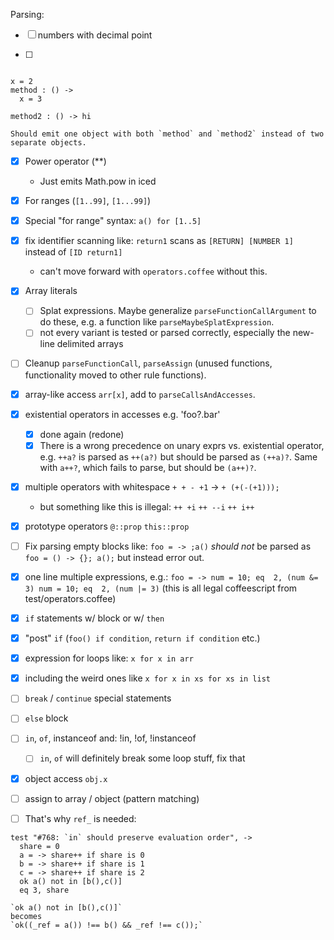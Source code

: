 Parsing:

- [ ] numbers with decimal point

- [ ]
```

x = 2
method : () ->
  x = 3

method2 : () -> hi

```
    Should emit one object with both `method` and `method2` instead of two separate objects.

- [x] Power operator (**)
    - Just emits Math.pow in iced

- [x] For ranges (`[1..99]`, `[1...99]`)
- [x] Special "for range" syntax:
  `a() for [1..5]`

- [x] fix identifier scanning like:
    `return1` scans as `[RETURN] [NUMBER 1]` instead of `[ID return1]`
    - can't move forward with `operators.coffee` without this.

- [x] Array literals
    - [ ] Splat expressions. Maybe generalize `parseFunctionCallArgument` to do
      these, e.g. a function like `parseMaybeSplatExpression`.
    - [ ] not every variant is tested or parsed correctly, especially the
      new-line delimited arrays

- [ ] Cleanup `parseFunctionCall`, `parseAssign` (unused functions,
  functionality moved to other rule functions).

- [x] array-like access `arr[x]`, add to `parseCallsAndAccesses`.

- [x] existential operators in accesses e.g. 'foo?.bar'
    - [x] done again (redone)
    - [x] There is a wrong precedence on unary exprs vs. existential operator, e.g.
        `++a?` is parsed as `++(a?)` but should be parsed as `(++a)?`.
        Same with `a++?`, which fails to parse, but should be `(a++)?`.

- [x] multiple operators with whitespace
        `+ + - +1` -> `+ (+(-(+1)));`
    - but something like this is illegal:
        `++ +i`
        `++ --i`
        `++ i++`

- [x] prototype operators
        `@::prop`
        `this::prop`

- [ ] Fix parsing empty blocks like:
    `foo = -> ;a()`
    *should not* be parsed as `foo = () -> {}; a();` but instead error out.

- [x] one line multiple expressions, e.g.:
        ```
            foo = ->
                num = 10; eq  2, (num &= 3)
                num = 10; eq  2, (num |= 3)
        ```
        (this is all legal coffeescript from test/operators.coffee)

- [x] `if` statements w/ block or w/ `then`
- [x] "post" `if` (`foo() if condition`, `return if condition` etc.)
- [x] expression for loops like:
    `x for x in arr`
- [x] including the weird ones like
    `x for x in xs for xs in list`
- [ ] `break` / `continue` special statements
- [ ] `else` block

- [ ] `in`, `of`, instanceof and: !in, !of, !instanceof
    - [ ] `in`, `of` will definitely break some loop stuff, fix that

- [x] object access `obj.x`
- [ ] assign to array / object (pattern matching)

- [ ] That's why `ref_` is needed:
```
test "#768: `in` should preserve evaluation order", ->
  share = 0
  a = -> share++ if share is 0
  b = -> share++ if share is 1
  c = -> share++ if share is 2
  ok a() not in [b(),c()]
  eq 3, share
```
    `ok a() not in [b(),c()]`
    becomes
    `ok((_ref = a()) !== b() && _ref !== c());`